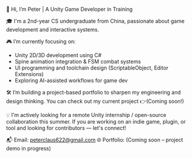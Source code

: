 👋 Hi, I’m Peter | A Unity Game Developer in Training

🎓 I'm a 2nd-year CS undergraduate from China, passionate about game development and interactive systems.

🎮 I’m currently focusing on:
- Unity 2D/3D development using C#
- Spine animation integration & FSM combat systems
- UI programming and toolchain design (ScriptableObject, Editor Extensions)
- Exploring AI-assisted workflows for game dev

🛠️ I’m building a project-based portfolio to sharpen my engineering and design thinking.
You can check out my current project 👉(Coming soon!)

💡 I'm actively looking for a remote Unity internship / open-source collaboration this summer. If you are working on an indie game, plugin, or tool and looking for contributors — let's connect!

📬 Email: peterclaus622@gmail.com
🌐 Portfolio: (Coming soon – project demo in progress)
